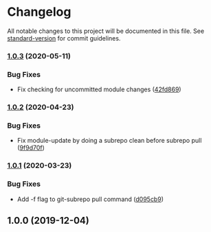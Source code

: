 # Changelog

All notable changes to this project will be documented in this file. See [standard-version](https://github.com/conventional-changelog/standard-version) for commit guidelines.

### [1.0.3](https://github.com/cciocov/tribe-api/compare/v1.0.2...v1.0.3) (2020-05-11)


### Bug Fixes

* Fix checking for uncommitted module changes ([42fd869](https://github.com/cciocov/tribe-api/commit/42fd869))



### [1.0.2](https://github.com/cciocov/tribe-api/compare/v1.0.1...v1.0.2) (2020-04-23)


### Bug Fixes

* Fix module-update by doing a subrepo clean before subrepo pull ([9f9d70f](https://github.com/cciocov/tribe-api/commit/9f9d70f))



### [1.0.1](https://bitbucket.org/onsysol/node-seed-feathers/compare/v1.0.0...v1.0.1) (2020-03-23)


### Bug Fixes

* Add -f flag to git-subrepo pull command ([d095cb9](https://bitbucket.org/onsysol/node-seed-feathers/commit/d095cb9))



## 1.0.0 (2019-12-04)
